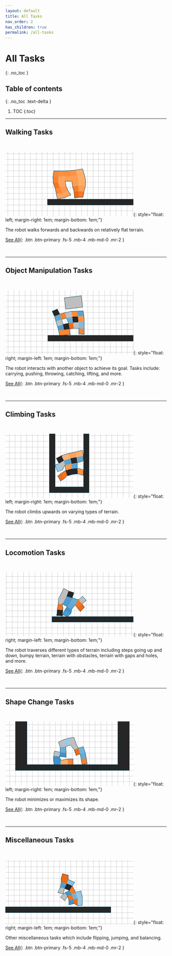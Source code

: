 ```yaml
---
layout: default
title: All Tasks
nav_order: 2
has_children: true
permalink: /all-tasks
---
```


# All Tasks
{: .no_toc }

## Table of contents
{: .no_toc .text-delta }

1. TOC
{:toc}

---

## Walking Tasks

<br>

![image](../assets/images/cppn_walking_flat_3_g7_r1.gif){: style="float: left; margin-right: 1em; margin-bottom: 1em;"}

The robot walks forwards and backwards on relatively flat terrain.

[See All](/all-tasks/walking.html){: .btn .btn-primary .fs-5 .mb-4 .mb-md-0 .mr-2 }

<br clear="left"/>

---

## Object Manipulation Tasks

<br>

![image](../assets/images/ga_carry_small_rect_1_g30_r1.gif){: style="float: right; margin-left: 1em; margin-bottom: 1em;"}

The robot interacts with another object to achieve its goal. Tasks include: carrying, pushing, throwing, catching, lifting, and more.

[See All](/all-tasks/object-manipulation.html){: .btn .btn-primary .fs-5 .mb-4 .mb-md-0 .mr-2 }

<br clear="right"/>

---

## Climbing Tasks

<br>

![image](../assets/images/ga_climb_3_g46_r1.gif){: style="float: left; margin-right: 1em; margin-bottom: 1em;"}

The robot climbs upwards on varying types of terrain.

[See All](/all-tasks/climbing.html){: .btn .btn-primary .fs-5 .mb-4 .mb-md-0 .mr-2 }

<br clear="left"/>

---

## Locomotion Tasks

<br>

![image](../assets/images/ga_steps_up_1_g46_r2.gif){: style="float: right; margin-left: 1em; margin-bottom: 1em;"}

The robot traverses different types of terrain including steps going up and down, bumpy terrain, terrain with obstacles, terrain with gaps and holes, and more.

[See All](/all-tasks/locomotion.html){: .btn .btn-primary .fs-5 .mb-4 .mb-md-0 .mr-2 }

<br clear="right"/>

---

## Shape Change Tasks

<br>

![image](../assets/images/ga_maximize_x_shape_3_g30_r2.gif){: style="float: left; margin-right: 1em; margin-bottom: 1em;"}

The robot minimizes or maximizes its shape.

[See All](/all-tasks/shape-change.html){: .btn .btn-primary .fs-5 .mb-4 .mb-md-0 .mr-2 }

<br clear="left"/>

---

## Miscellaneous Tasks

<br>

![image](../assets/images/ga_flipping_2_g46_r1.gif){: style="float: right; margin-left: 1em; margin-bottom: 1em;"}

Other miscellaneous tasks which include flipping, jumping, and balancing.

[See All](/all-tasks/misc.html){: .btn .btn-primary .fs-5 .mb-4 .mb-md-0 .mr-2 }

<br clear="right"/>
